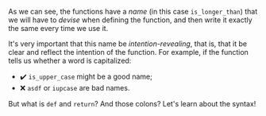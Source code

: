 As we can see, the functions have a _name_ (in this case `is_longer_than`) that we will have to _devise_ when defining the function, and then write it exactly the same every time we use it.

It's very important that this name be _intention-revealing_, that is, that it be clear and reflect the intention of the function. For example, if the function tells us whether a word is capitalized:

* :heavy_check_mark: `is_upper_case` might be a good name;
* :x: `asdf` or `iupcase` are bad names.

But what is `def` and `return`? And those colons? Let's learn about the syntax!
